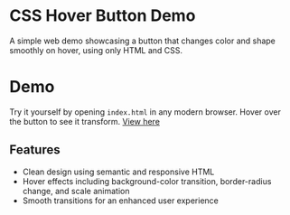 # CSS Hover Button Demo

A simple web demo showcasing a button that changes color and shape smoothly on hover, using only HTML and CSS.

#  Demo

Try it yourself by opening `index.html` in any modern browser. Hover over the button to see it transform.
[View here](https://drive.google.com/file/d/1tTOVKrECrNHxqsNRVFbiBKSBg7CPxmMX/view?usp=sharing)

##  Features

- Clean design using semantic and responsive HTML  
- Hover effects including background-color transition, border-radius change, and scale animation  
- Smooth transitions for an enhanced user experience



